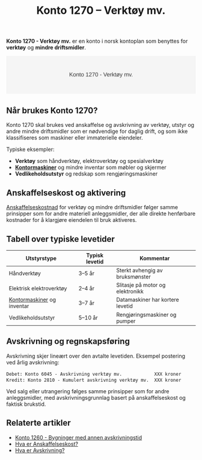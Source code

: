 ﻿---
title: "Konto 1270 – Verktøy mv."
seoTitle: "Konto 1270 | Verktøy mv. | Kontoplan"
description: "Konto 1270 i norsk kontoplan (NS 4102) brukes for verktøy og mindre driftsmidler. Lær typiske levetider, aktivering, avskrivning, bokføring og presentasjon."
summary: "Konto 1270 i kontoplanen: anskaffelseskost, levetid, avskrivning og bokføring."
---

**Konto 1270 - Verktøy mv.** er en konto i norsk kontoplan som benyttes for **verktøy** og **mindre driftsmidler**.

![Illustrasjon av konto 1270 verktoy mv.](1270-verktoy-mv-image.svg)

## Når brukes Konto 1270?

Konto 1270 skal brukes ved anskaffelse og avskrivning av verktøy, utstyr og andre mindre driftsmidler som er nødvendige for daglig drift, og som ikke klassifiseres som maskiner eller immaterielle eiendeler.

Typiske eksempler:

* **Verktøy** som håndverktøy, elektroverktøy og spesialverktøy
* [**Kontormaskiner**](/blogs/kontoplan/1280-kontormaskiner "Konto 1280 - Kontormaskiner") og mindre inventar som møbler og skjermer
* **Vedlikeholdsutstyr** og redskap som rengjøringsmaskiner

## Anskaffelseskost og aktivering

[Anskaffelseskostnad](/blogs/regnskap/hva-er-anskaffelseskost "Hva er Anskaffelseskost?") for verktøy og mindre driftsmidler følger samme prinsipper som for andre materiell anleggsmidler, der alle direkte henførbare kostnader for å klargjøre eiendelen til bruk aktiveres.

## Tabell over typiske levetider

| **Utstyrstype**            | **Typisk levetid** | **Kommentar**                      |
|----------------------------|--------------------|------------------------------------|
| Håndverktøy                | 3–5 år             | Sterkt avhengig av bruksmønster    |
| Elektrisk elektroverktøy   | 2–4 år             | Slitasje på motor og elektronikk   |
| [Kontormaskiner](/blogs/kontoplan/1280-kontormaskiner "Konto 1280 - Kontormaskiner") og inventar | 3–7 år             | Datamaskiner har kortere levetid   |
| Vedlikeholdsutstyr         | 5–10 år            | Rengjøringsmaskiner og pumper      |

## Avskrivning og regnskapsføring

Avskrivning skjer lineært over den avtalte levetiden. Eksempel postering ved årlig avskrivning:

```
Debet: Konto 6045 - Avskrivning verktøy mv.            XXX kroner
Kredit: Konto 2810 - Kumulert avskrivning verktøy mv.  XXX kroner
```

Ved salg eller utrangering følges samme prinsipper som for andre anleggsmidler, med avskrivningsgrunnlag basert på anskaffelseskost og faktisk brukstid.

## Relaterte artikler

* [Konto 1260 - Bygninger med annen avskrivningstid](/blogs/kontoplan/1260-bygninger-med-annen-avskrivningstid "Konto 1260 - Bygninger med annen avskrivningstid")
* [Hva er Anskaffelseskost?](/blogs/regnskap/hva-er-anskaffelseskost "Hva er Anskaffelseskost?")
* [Hva er Avskrivning?](/blogs/regnskap/hva-er-avskrivning "Hva er Avskrivning i Regnskap?")






